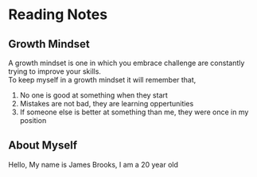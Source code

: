 # Reading Notes

## Growth Mindset<br>
A growth mindset is one in which you embrace challenge are constantly trying to improve your skills.<br>
To keep myself in a growth mindset it will remember that,<br>
1. No one is good at something when they start
2. Mistakes are not bad, they are learning oppertunities
3. If someone else is better at something than me, they were once in my position

## About Myself

Hello, My name is James Brooks, I am a 20 year old 

